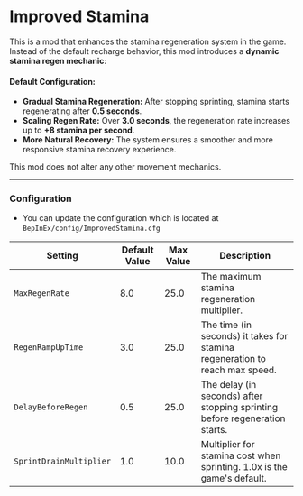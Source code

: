 # Improved Stamina

This is a mod that enhances the stamina regeneration system in the game. Instead of the default recharge behavior, this mod introduces a **dynamic stamina regen mechanic**:

#### Default Configuration:
- **Gradual Stamina Regeneration:** After stopping sprinting, stamina starts regenerating after **0.5 seconds**.
- **Scaling Regen Rate:** Over **3.0 seconds**, the regeneration rate increases up to **+8 stamina per second**.
- **More Natural Recovery:** The system ensures a smoother and more responsive stamina recovery experience.

This mod does not alter any other movement mechanics.

---

### Configuration

- You can update the configuration which is located at `BepInEx/config/ImprovedStamina.cfg`

<table>
  <thead>
    <tr>
      <th>Setting</th>
      <th>Default Value</th>
      <th>Max Value</th>
      <th>Description</th>
    </tr>
  </thead>
  <tbody>
    <tr>
      <td><code>MaxRegenRate</code></td>
      <td>8.0</td>
      <td>25.0</td>
      <td>The maximum stamina regeneration multiplier.</td>
    </tr>
    <tr>
      <td><code>RegenRampUpTime</code></td>
      <td>3.0</td>
      <td>25.0</td>
      <td>The time (in seconds) it takes for stamina regeneration to reach max speed.</td>
    </tr>
    <tr>
      <td><code>DelayBeforeRegen</code></td>
      <td>0.5</td>
      <td>25.0</td>
      <td>The delay (in seconds) after stopping sprinting before regeneration starts.</td>
    </tr>
    <tr>
      <td><code>SprintDrainMultiplier</code></td>
      <td>1.0</td>
      <td>10.0</td>
      <td>Multiplier for stamina cost when sprinting. 1.0x is the game's default.</td>
    </tr>
  </tbody>
</table>